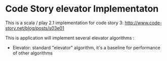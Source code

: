 Code Story elevator Implementaton
=================================

This is a scala / play 2.1 implementation for code story 3: http://www.code-story.net/blog/posts/s03e01

This is application will implement several elevator algorithms :

 * Elevator: standard "elevator" algorithm, it's a baseline for performance of other algorithms